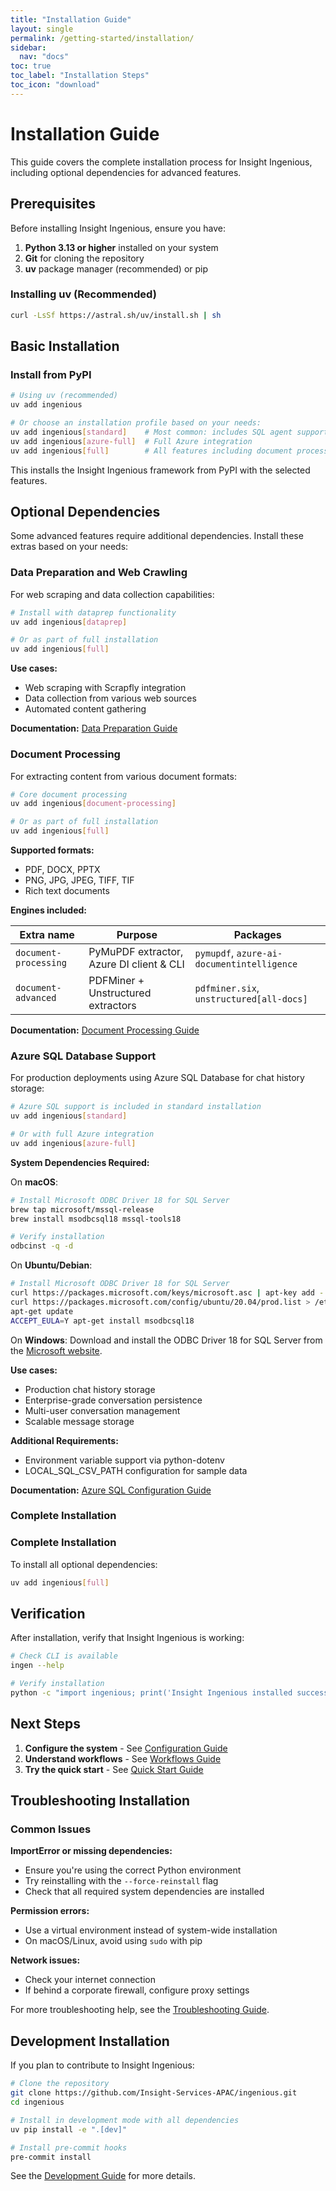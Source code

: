 ```yaml
---
title: "Installation Guide"
layout: single
permalink: /getting-started/installation/
sidebar:
  nav: "docs"
toc: true
toc_label: "Installation Steps"
toc_icon: "download"
---
```


# Installation Guide

This guide covers the complete installation process for Insight Ingenious, including optional dependencies for advanced features.

## Prerequisites

Before installing Insight Ingenious, ensure you have:

1. **Python 3.13 or higher** installed on your system
2. **Git** for cloning the repository
3. **uv** package manager (recommended) or pip

### Installing uv (Recommended)

```bash
curl -LsSf https://astral.sh/uv/install.sh | sh
```

## Basic Installation

### Install from PyPI

```bash
# Using uv (recommended)
uv add ingenious

# Or choose an installation profile based on your needs:
uv add ingenious[standard]    # Most common: includes SQL agent support
uv add ingenious[azure-full]  # Full Azure integration
uv add ingenious[full]        # All features including document processing
```

This installs the Insight Ingenious framework from PyPI with the selected features.

## Optional Dependencies

Some advanced features require additional dependencies. Install these extras based on your needs:

### Data Preparation and Web Crawling

For web scraping and data collection capabilities:

```bash
# Install with dataprep functionality
uv add ingenious[dataprep]

# Or as part of full installation
uv add ingenious[full]
```

**Use cases:**
- Web scraping with Scrapfly integration
- Data collection from various web sources
- Automated content gathering

**Documentation:** [Data Preparation Guide](../guides/data-preparation/)

### Document Processing

For extracting content from various document formats:

```bash
# Core document processing
uv add ingenious[document-processing]

# Or as part of full installation
uv add ingenious[full]
```

**Supported formats:**
- PDF, DOCX, PPTX
- PNG, JPG, JPEG, TIFF, TIF
- Rich text documents

**Engines included:**

| Extra name            | Purpose                                       | Packages                                   |
| --------------------- | --------------------------------------------- | ------------------------------------------ |
| `document-processing` | PyMuPDF extractor, Azure DI client & CLI     | `pymupdf`, `azure-ai-documentintelligence` |
| `document-advanced`   | PDFMiner + Unstructured extractors            | `pdfminer.six`, `unstructured[all-docs]`   |

**Documentation:** [Document Processing Guide](../guides/document-processing/)

### Azure SQL Database Support

For production deployments using Azure SQL Database for chat history storage:

```bash
# Azure SQL support is included in standard installation
uv add ingenious[standard]

# Or with full Azure integration
uv add ingenious[azure-full]
```

**System Dependencies Required:**

On **macOS**:
```bash
# Install Microsoft ODBC Driver 18 for SQL Server
brew tap microsoft/mssql-release
brew install msodbcsql18 mssql-tools18

# Verify installation
odbcinst -q -d
```

On **Ubuntu/Debian**:
```bash
# Install Microsoft ODBC Driver 18 for SQL Server
curl https://packages.microsoft.com/keys/microsoft.asc | apt-key add -
curl https://packages.microsoft.com/config/ubuntu/20.04/prod.list > /etc/apt/sources.list.d/mssql-release.list
apt-get update
ACCEPT_EULA=Y apt-get install msodbcsql18
```

On **Windows**:
Download and install the ODBC Driver 18 for SQL Server from the [Microsoft website](https://docs.microsoft.com/en-us/sql/connect/odbc/download-odbc-driver-for-sql-server).

**Use cases:**
- Production chat history storage
- Enterprise-grade conversation persistence
- Multi-user conversation management
- Scalable message storage

**Additional Requirements:**
- Environment variable support via python-dotenv
- LOCAL_SQL_CSV_PATH configuration for sample data

**Documentation:** [Azure SQL Configuration Guide](../configuration/#chat-history)

### Complete Installation

### Complete Installation

To install all optional dependencies:

```bash
uv add ingenious[full]
```

## Verification

After installation, verify that Insight Ingenious is working:

```bash
# Check CLI is available
ingen --help

# Verify installation
python -c "import ingenious; print('Insight Ingenious installed successfully')"
```

## Next Steps

1. **Configure the system** - See [Configuration Guide](../configuration/README.md)
2. **Understand workflows** - See [Workflows Guide](../workflows/README.md)
3. **Try the quick start** - See [Quick Start Guide](./README.md)

## Troubleshooting Installation

### Common Issues

**ImportError or missing dependencies:**
- Ensure you're using the correct Python environment
- Try reinstalling with the `--force-reinstall` flag
- Check that all required system dependencies are installed

**Permission errors:**
- Use a virtual environment instead of system-wide installation
- On macOS/Linux, avoid using `sudo` with pip

**Network issues:**
- Check your internet connection
- If behind a corporate firewall, configure proxy settings

For more troubleshooting help, see the [Troubleshooting Guide](/troubleshooting/).

## Development Installation

If you plan to contribute to Insight Ingenious:

```bash
# Clone the repository
git clone https://github.com/Insight-Services-APAC/ingenious.git
cd ingenious

# Install in development mode with all dependencies
uv pip install -e ".[dev]"

# Install pre-commit hooks
pre-commit install
```

See the [Development Guide](../development/README.md) for more details.
